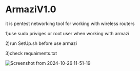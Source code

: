 # ArmaziV1.0
it is pentest networking tool for working with wireless routers


1)use sudo priviges or root user when working with armazi

2)run SetUp.sh before use armazi

3)check requaiments.txt

![Screenshot from 2024-10-26 11-51-19](https://github.com/user-attachments/assets/b7f09953-5fe6-494d-8bae-db1867619ac6)

